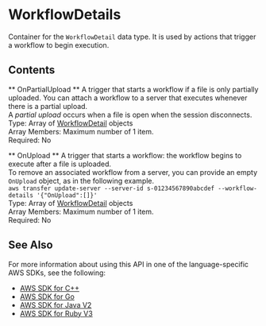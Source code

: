 # WorkflowDetails<a name="API_WorkflowDetails"></a>

Container for the `WorkflowDetail` data type\. It is used by actions that trigger a workflow to begin execution\.

## Contents<a name="API_WorkflowDetails_Contents"></a>

 ** OnPartialUpload **   <a name="TransferFamily-Type-WorkflowDetails-OnPartialUpload"></a>
A trigger that starts a workflow if a file is only partially uploaded\. You can attach a workflow to a server that executes whenever there is a partial upload\.  
A *partial upload* occurs when a file is open when the session disconnects\.  
Type: Array of [WorkflowDetail](API_WorkflowDetail.md) objects  
Array Members: Maximum number of 1 item\.  
Required: No

 ** OnUpload **   <a name="TransferFamily-Type-WorkflowDetails-OnUpload"></a>
A trigger that starts a workflow: the workflow begins to execute after a file is uploaded\.  
To remove an associated workflow from a server, you can provide an empty `OnUpload` object, as in the following example\.  
 `aws transfer update-server --server-id s-01234567890abcdef --workflow-details '{"OnUpload":[]}'`   
Type: Array of [WorkflowDetail](API_WorkflowDetail.md) objects  
Array Members: Maximum number of 1 item\.  
Required: No

## See Also<a name="API_WorkflowDetails_SeeAlso"></a>

For more information about using this API in one of the language\-specific AWS SDKs, see the following:
+  [AWS SDK for C\+\+](https://docs.aws.amazon.com/goto/SdkForCpp/transfer-2018-11-05/WorkflowDetails) 
+  [AWS SDK for Go](https://docs.aws.amazon.com/goto/SdkForGoV1/transfer-2018-11-05/WorkflowDetails) 
+  [AWS SDK for Java V2](https://docs.aws.amazon.com/goto/SdkForJavaV2/transfer-2018-11-05/WorkflowDetails) 
+  [AWS SDK for Ruby V3](https://docs.aws.amazon.com/goto/SdkForRubyV3/transfer-2018-11-05/WorkflowDetails) 